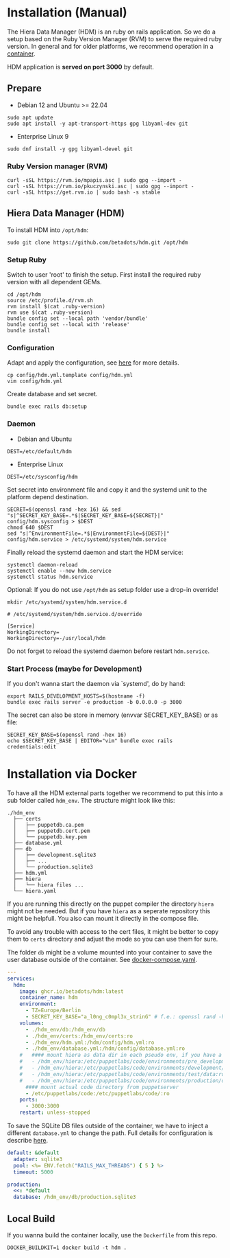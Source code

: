 # Installation (Manual)

The Hiera Data Manager (HDM) is an ruby on rails application.
So we do a setup based on the Ruby Version Manager (RVM) to serve the required ruby version.
In general and for older platforms, we recommend operation in a [container](#installation-via-docker).

HDM application is **served on port 3000** by default.

## Prepare

* Debian 12 and Ubuntu >= 22.04

```console
sudo apt update
sudo apt install -y apt-transport-https gpg libyaml-dev git
```

* Enterprise Linux 9

```console
sudo dnf install -y gpg libyaml-devel git
```

### Ruby Version manager (RVM)

```console
curl -sSL https://rvm.io/mpapis.asc | sudo gpg --import -
curl -sSL https://rvm.io/pkuczynski.asc | sudo gpg --import -
curl -sSL https://get.rvm.io | sudo bash -s stable
```

## Hiera Data Manager (HDM)

To install HDM into `/opt/hdm`:

```console
sudo git clone https://github.com/betadots/hdm.git /opt/hdm
```

### Setup Ruby

Switch to user 'root' to finish the setup. First install the required ruby version with all dependent GEMs.

```console
cd /opt/hdm
source /etc/profile.d/rvm.sh
rvm install $(cat .ruby-version)
rvm use $(cat .ruby-version)
bundle config set --local path 'vendor/bundle'
bundle config set --local with 'release'
bundle install
```

### Configuration

Adapt and apply the configuration, see [here](02_Configuration.md) for more details.

```console
cp config/hdm.yml.template config/hdm.yml
vim config/hdm.yml
```

Create database and set secret.

```console
bundle exec rails db:setup
```

### Daemon

* Debian and Ubuntu

```console
DEST=/etc/default/hdm
```

* Enterprise Linux

```console
DEST=/etc/sysconfig/hdm
```

Set secret into environment file and copy it and the systemd unit to the platform depend destination.

```console
SECRET=$(openssl rand -hex 16) && sed "s|^SECRET_KEY_BASE=.*$|SECRET_KEY_BASE=${SECRET}|" config/hdm.sysconfig > $DEST
chmod 640 $DEST
sed "s|^EnvironmentFile=.*$|EnvironmentFile=${DEST}|" config/hdm.service > /etc/systemd/system/hdm.service
```

Finally reload the systemd daemon and start the HDM service:

```console
systemctl daemon-reload
systemctl enable --now hdm.service
systemctl status hdm.service
```

Optional: If you do not use `/opt/hdm` as setup folder use a drop-in override!

```console
mkdir /etc/systemd/system/hdm.service.d
```

```text
# /etc/systemd/system/hdm.service.d/override

[Service]
WorkingDirectory=
WorkingDirectory=-/usr/local/hdm
```

Do not forget to reload the systemd daemon before restart `hdm.service`.

### Start Process (maybe for Development)

If you don't wanna start the daemon via `systemd', do by hand:

```console
export RAILS_DEVELOPMENT_HOSTS=$(hostname -f)
bundle exec rails server -e production -b 0.0.0.0 -p 3000
```

The secret can also be store in memory (envvar SECRET_KEY_BASE) or as file:

```console
SECRET_KEY_BASE=$(openssl rand -hex 16)
echo $SECRET_KEY_BASE | EDITOR="vim" bundle exec rails credentials:edit
```
<!-- markdownlint-disable-next-line -->
# Installation via Docker

To have all the HDM external parts together we recommend to put this into a sub folder called `hdm_env`.
The structure might look like this:

```text
./hdm_env
  ├── certs
  │   ├── puppetdb.ca.pem
  │   ├── puppetdb.cert.pem
  │   └── puppetdb.key.pem
  ├── database.yml
  ├── db
  │   ├── development.sqlite3
  │   ├── ...
  │   └── production.sqlite3
  ├── hdm.yml
  ├── hiera
  │   └── hiera files ...
  └── hiera.yaml
```

If you are running this directly on the puppet compiler the directory `hiera` might not be needed.
But if you have `hiera` as a seperate repository this might be helpfull.
You also can mount it directly in the compose file.

To avoid any trouble with access to the cert files, it might be better to copy them to `certs` directory and adjust the mode so you can use them for sure.

The folder `db` might be a volume mounted into your container to save the user database outside of the container.
See [docker-compose.yaml](../docker-compose.yaml).

```yaml
---
services:
  hdm:
    image: ghcr.io/betadots/hdm:latest
    container_name: hdm
    environment:
      - TZ=Europe/Berlin
      - SECRET_KEY_BASE="a_l0ng_c0mpl3x_strinG" # f.e.: openssl rand -hex 16
    volumes:
      - ./hdm_env/db:/hdm_env/db
      - ./hdm_env/certs:/hdm_env/certs:ro
      - ./hdm_env/hdm.yml:/hdm/config/hdm.yml:ro
      - ./hdm_env/database.yml:/hdm/config/database.yml:ro
    #   #### mount hiera as data dir in each pseudo env, if you have a seperate hiera repo
    #   - /hdm_env/hiera:/etc/puppetlabs/code/environments/pre_development/data:ro
    #   - /hdm_env/hiera:/etc/puppetlabs/code/environments/development/data:ro
    #   - /hdm_env/hiera:/etc/puppetlabs/code/environments/test/data:ro
    #   - /hdm_env/hiera:/etc/puppetlabs/code/environments/production/data:ro
      #### mount actual code directory from puppetserver
      - /etc/puppetlabs/code:/etc/puppetlabs/code/:ro
    ports:
      - 3000:3000
    restart: unless-stopped
```

To save the SQLite DB files outside of the container, we have to inject a different `database.yml` to change the path.
Full details for configuration is describe [here](02_Configuration.md).

```yaml
default: &default
  adapter: sqlite3
  pool: <%= ENV.fetch("RAILS_MAX_THREADS") { 5 } %>
  timeout: 5000

production:
  <<: *default
  database: /hdm_env/db/production.sqlite3
```

## Local Build

If you wanna build the container locally, use the `Dockerfile` from this repo.

```console
DOCKER_BUILDKIT=1 docker build -t hdm .
```
